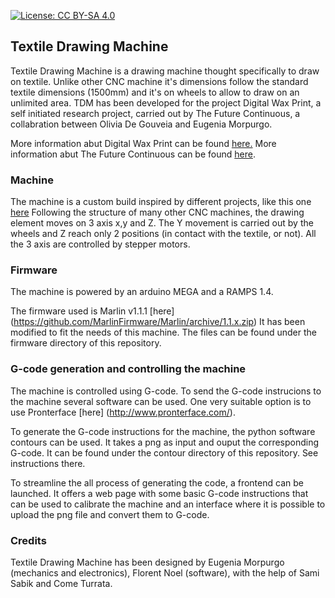 [![License: CC BY-SA 4.0](https://licensebuttons.net/l/by-sa/4.0/80x15.png)](https://creativecommons.org/licenses/by-sa/4.0/)

## Textile Drawing Machine

Textile Drawing Machine is a drawing machine thought specifically to draw on textile. Unlike other CNC machine it's dimensions follow the standard textile dimensions (1500mm) and it's on wheels to allow to draw on an unlimited area. 
TDM has been developed for the project Digital Wax Print, a self initiated research project, carried out by The Future Continuous, a collabration between Olivia De Gouveia and Eugenia Morpurgo.

More information abut Digital Wax Print can be found [here.](http://digitalwaxprint.com/)
More information abut The Future Continuous can be found [here](http://www.thefuturecontinuous.com/).

### Machine

The machine is a custom build inspired by different projects, like this one [here](https://openbuilds.com/threads/cnc-sand-and-spraycalk-drawmaschine.8927/#post-52036)
Following the structure of many other CNC machines, the drawing element moves on 3 axis x,y and Z.
The Y movement is carried out by the wheels and Z reach only 2 positions (in contact with the textile, or not). 
All the 3 axis are controlled by stepper motors.

### Firmware

The machine is powered by an arduino MEGA and a RAMPS 1.4.

The firmware used is Marlin v1.1.1 [here] (https://github.com/MarlinFirmware/Marlin/archive/1.1.x.zip)
It has been modified to fit the needs of this machine. The files can be found under the firmware directory of this repository.

### G-code generation and controlling the machine

The machine is controlled using G-code. To send the G-code instrucions to the machine several software can be used. One very suitable option is to use Pronterface [here] (http://www.pronterface.com/).

To generate the G-code instructions for the machine, the python software contours can be used. It takes a png as input and ouput the corresponding G-code. It can be found under the contour directory of this repository. See instructions there.

To streamline the all process of generating the code, a frontend can be launched. It offers a web page with some basic G-code instructions that can be used to calibrate the machine and an interface where it is possible to upload the png file and convert them to G-code. 

### Credits
Textile Drawing Machine  has been designed by Eugenia Morpurgo (mechanics and electronics), Florent Noel (software), with the help of Sami Sabik and Come Turrata. 
